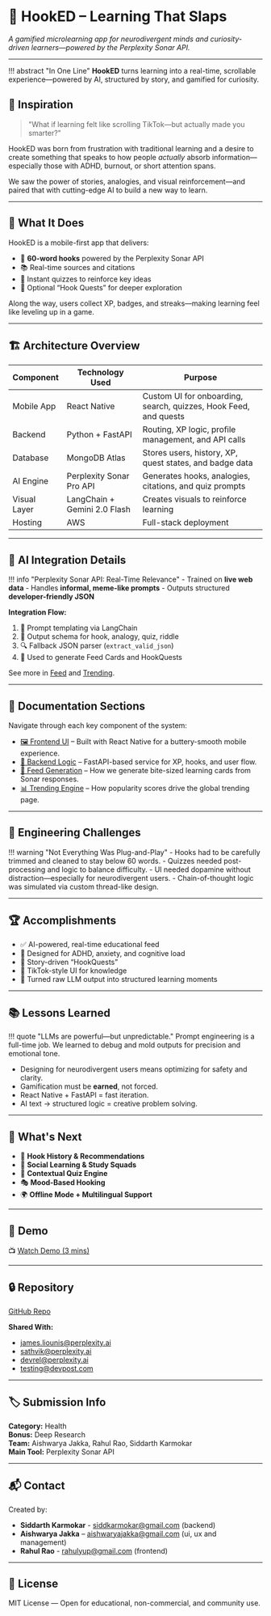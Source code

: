 # 🎣 HookED – Learning That Slaps

*A gamified microlearning app for neurodivergent minds and curiosity-driven learners—powered by the Perplexity Sonar API.*

---

!!! abstract "In One Line"
    **HookED** turns learning into a real-time, scrollable experience—powered by AI, structured by story, and gamified for curiosity.

## 🌟 Inspiration

> "What if learning felt like scrolling TikTok—but actually made you smarter?"

HookED was born from frustration with traditional learning and a desire to create something that speaks to how people *actually* absorb information—especially those with ADHD, burnout, or short attention spans.

We saw the power of stories, analogies, and visual reinforcement—and paired that with cutting-edge AI to build a new way to learn.

---

## 🚀 What It Does

HookED is a mobile-first app that delivers:

- 📌 **60-word hooks** powered by the Perplexity Sonar API
- 📚 Real-time sources and citations
- 🧠 Instant quizzes to reinforce key ideas
- 🧭 Optional “Hook Quests” for deeper exploration

Along the way, users collect XP, badges, and streaks—making learning feel like leveling up in a game.

---

## 🏗️ Architecture Overview

| Component      | Technology Used              | Purpose                                                          |
| -------------- | ---------------------------- | ---------------------------------------------------------------- |
| Mobile App     | React Native                 | Custom UI for onboarding, search, quizzes, Hook Feed, and quests |
| Backend        | Python + FastAPI             | Routing, XP logic, profile management, and API calls             |
| Database       | MongoDB Atlas                | Stores users, history, XP, quest states, and badge data          |
| AI Engine      | Perplexity Sonar Pro API     | Generates hooks, analogies, citations, and quiz prompts          |
| Visual Layer   | LangChain + Gemini 2.0 Flash | Creates visuals to reinforce learning                            |
| Hosting        | AWS                          | Full-stack deployment                                            |

---

## 🤖 AI Integration Details

!!! info "Perplexity Sonar API: Real-Time Relevance"
    - Trained on **live web data**
    - Handles **informal, meme-like prompts**
    - Outputs structured **developer-friendly JSON**

**Integration Flow:**

1. 🧱 Prompt templating via LangChain  
2. 🧾 Output schema for hook, analogy, quiz, riddle  
3. 🔍 Fallback JSON parser (`extract_valid_json`)  
4. 🧵 Used to generate Feed Cards and HookQuests

See more in [Feed](./feed.md) and [Trending](./trending.md).

---

## 📂 Documentation Sections

Navigate through each key component of the system:

- [🖼 Frontend UI](./frontend.md) – Built with React Native for a buttery-smooth mobile experience.
- [🧠 Backend Logic](./backend.md) – FastAPI-based service for XP, hooks, and user flow.
- [📰 Feed Generation](./feed.md) – How we generate bite-sized learning cards from Sonar responses.
- [📊 Trending Engine](./trending.md) – How popularity scores drive the global trending page.

---

## 🧩 Engineering Challenges

!!! warning "Not Everything Was Plug-and-Play"
    - Hooks had to be carefully trimmed and cleaned to stay below 60 words.
    - Quizzes needed post-processing and logic to balance difficulty.
    - UI needed dopamine without distraction—especially for neurodivergent users.
    - Chain-of-thought logic was simulated via custom thread-like design.

---

## 🏆 Accomplishments

- ✅ AI-powered, real-time educational feed  
- 🎯 Designed for ADHD, anxiety, and cognitive load  
- 🧭 Story-driven “HookQuests”  
- 📱 TikTok-style UI for knowledge  
- 🧠 Turned raw LLM output into structured learning moments  

---

## 📚 Lessons Learned

!!! quote "LLMs are powerful—but unpredictable."
    Prompt engineering is a full-time job. We learned to debug and mold outputs for precision and emotional tone.

- Designing for neurodivergent users means optimizing for safety and clarity.
- Gamification must be **earned**, not forced.
- React Native + FastAPI = fast iteration.
- AI text → structured logic = creative problem solving.

---

## 🔮 What's Next

- 🧠 **Hook History & Recommendations**
- 👥 **Social Learning & Study Squads**
- 🧪 **Contextual Quiz Engine**
- 🎭 **Mood-Based Hooking**
- 🌍 **Offline Mode + Multilingual Support**

---

## 🎥 Demo

📺 [Watch Demo (3 mins)](https://youtu.be/your-demo-link)

---

## 🔒 Repository

[GitHub Repo](https://github.com/rahulraocoder/hooked-app/)

**Shared With:**
- [james.liounis@perplexity.ai](mailto:james.liounis@perplexity.ai)  
- [sathvik@perplexity.ai](mailto:sathvik@perplexity.ai)  
- [devrel@perplexity.ai](mailto:devrel@perplexity.ai)  
- [testing@devpost.com](mailto:testing@devpost.com)

---

## 🏷 Submission Info

**Category:** Health  
**Bonus:** Deep Research  
**Team:** Aishwarya Jakka, Rahul Rao, Siddarth Karmokar  
**Main Tool:** Perplexity Sonar API

---

## 📬 Contact

Created by:

- **Siddarth Karmokar** - [siddkarmokar@gmail.com](mailto:siddkarmokar@gmail.com) (backend)
- **Aishwarya Jakka** – [aishwaryajakka@gmail.com](mailto:aishwaryajakka@gmail.com) (ui, ux and management) 
- **Rahul Rao**  - [rahulyup@gmail.com](mailto:rahulyup@gmail.com) (frontend)

---

## 📜 License

MIT License — Open for educational, non-commercial, and community use.
